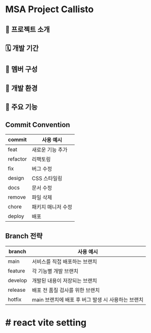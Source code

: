 # MSA Project Callisto

## 📓 프로젝트 소개

## 🗓️ 개발 기간

## 👬 멤버 구성

## 📎 개발 환경

## 📌 주요 기능

## Commit Convention

| commit   | 사용 예시          |
| -------- | ------------------ |
| feat     | 새로운 기능 추가   |
| refactor | 리팩토링           |
| fix      | 버그 수정          |
| design   | CSS 스타일링       |
| docs     | 문서 수정          |
| remove   | 파일 삭제          |
| chore    | 패키지 매니저 수정 |
| deploy   | 배포               |

## Branch 전략

| branch  | 사용 예시                                          |
| ------- | -------------------------------------------------- |
| main    | 서비스를 직접 배포하는 브랜치                      |
| feature | 각 기능별 개발 브랜치                              |
| develop | 개발된 내용이 저장되는 브랜치                      |
| release | 배포 전 품질 검사를 위한 브랜치                    |
| hotfix  | main 브랜치에 배포 후 버그 발생 시 사용하는 브랜치 |

# # react vite setting
